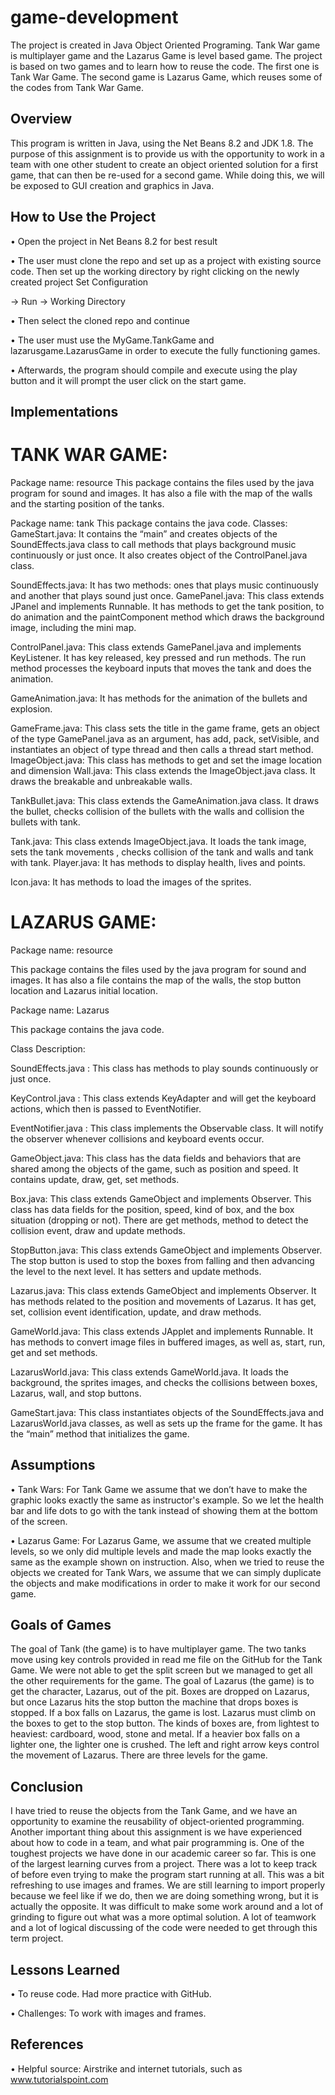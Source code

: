 # game-development
The project is created in Java Object Oriented Programing. Tank War game is multiplayer game and the Lazarus Game is level based game. The project is based on two games and to learn how to reuse the code. The first one is Tank War Game. The second game is Lazarus Game, which reuses some of the codes from Tank War Game.

## Overview
This program is written in Java, using the Net Beans 8.2 and JDK 1.8. The purpose of this assignment is to provide us with the opportunity to work in a team with one other student to create an object oriented solution for a first game, that can then be re-used for a second game. While doing this, we will be exposed to GUI creation and graphics in Java.

## How to Use the Project
• Open the project in Net Beans 8.2 for best result

• The user must clone the repo and set up as a project with existing source code. Then set up the working directory by right clicking on the newly created project Set Configuration

-> Run -> Working Directory

• Then select the cloned repo and continue

• The user must use the MyGame.TankGame and lazarusgame.LazarusGame in order to execute the fully functioning games.

• Afterwards, the program should compile and execute using
the play button and it will prompt the user click on the start game.

## Implementations


 # TANK WAR GAME:

Package name: resource
This package contains the files used by the java program for sound and images. It has also a file with the map of the walls and the starting position of the tanks. 

Package name: tank
This package contains the java code.
Classes:
GameStart.java:  It contains the “main” and creates objects of the SoundEffects.java class to call methods that plays background music continuously or just once. It also creates object of the ControlPanel.java class.

SoundEffects.java: It has two methods: ones that plays music continuously and another that plays sound just once.
GamePanel.java:  This class extends JPanel and implements Runnable. It has methods to get the tank position, to do animation and the paintComponent method which draws the background image, including the mini map. 

ControlPanel.java:  This class extends GamePanel.java and implements KeyListener. It has key released, key pressed and run methods. The run method processes the keyboard inputs that moves the tank and does the animation. 

GameAnimation.java: It has methods for the animation of the bullets and explosion. 

GameFrame.java: This class sets the title in the game frame,  gets an object of the type GamePanel.java as an argument, has add, pack, setVisible, and  instantiates an object of type thread  and then calls a thread start method. 
ImageObject.java: This class has methods to get and set the image location and dimension
Wall.java: This class extends the ImageObject.java class. It draws the breakable and unbreakable walls. 

TankBullet.java: This class extends the GameAnimation.java class. It draws the bullet, checks collision of the bullets with the walls and collision the bullets with tank. 

Tank.java:  This class extends ImageObject.java. It loads the tank image, sets the tank movements , checks collision of the tank and walls and tank with tank. 
Player.java:  It has methods to display health, lives and points. 

Icon.java: It has methods to load the images of the sprites. 

 # LAZARUS GAME:

Package name: resource

This package contains the files used by the java program for sound and images. It has also a file contains the map of the walls, the stop button location and Lazarus initial location. 

Package name:  Lazarus

This package contains the java code.

Class Description:

SoundEffects.java : This class has methods to play sounds continuously or just once.

KeyControl.java : This class extends KeyAdapter and will get the keyboard actions, which then is passed to EventNotifier.

EventNotifier.java : This class implements the Observable class. It will notify the observer whenever collisions and keyboard events occur.

GameObject.java: This class has the data fields and behaviors that are shared among the objects of the game, such as position and speed. It contains update, draw, get, set methods.

Box.java: This class extends GameObject and implements Observer. This class has data fields for the position, speed, kind of box, and the box situation (dropping or not). There are get methods, method to detect the collision event, draw and update methods. 

StopButton.java: This class extends GameObject and implements Observer. The stop button is used to stop the boxes from falling and then advancing the level to the next level. It has setters and update methods.

Lazarus.java:  This class extends GameObject and implements Observer. It has methods related to the position and movements of Lazarus. It has get, set, collision event identification, update, and draw methods.

GameWorld.java: This class extends JApplet and implements Runnable. It has methods to convert image files in buffered images, as well as, start, run, get and set methods. 

LazarusWorld.java: This class extends GameWorld.java. It loads the  background, the sprites images, and checks the collisions between boxes, Lazarus, wall, and stop buttons.

GameStart.java: This class instantiates objects of the SoundEffects.java and LazarusWorld.java classes, as well as sets up the frame for the game. It has the “main” method that initializes the game.


## Assumptions
• Tank Wars: For Tank Game we assume that we don’t have to make the graphic looks exactly the same as instructor's example. So we let the health bar and life dots to go with the tank instead of showing them at the bottom of the screen.

• Lazarus Game: For Lazarus Game, we assume that we created multiple levels, so we only did multiple levels and made the map looks exactly the same as the example shown on instruction. Also, when we tried to reuse the objects we created for Tank Wars, we assume that we can simply duplicate the objects and make modifications in order to make it work for our second game.

## Goals of Games
The goal of Tank (the game) is to have multiplayer game. The two tanks move using key controls provided in read me file on the GitHub for the Tank Game. We were not able to get the split screen but we managed to get all the other requirements for the game.
The goal of Lazarus (the game) is to get the character, Lazarus, out of the pit. Boxes are dropped on Lazarus, but once Lazarus hits the stop button the machine that drops boxes is stopped. If a box falls on Lazarus, the game is lost. Lazarus must climb on the boxes to get to the stop button. The kinds of boxes are, from lightest to heaviest: cardboard, wood, stone and metal. If a heavier box falls on a lighter one, the lighter one is crushed. The left and right arrow keys control the movement of Lazarus. There are three levels for the game.

## Conclusion
I have tried to reuse the objects from the Tank Game, and we have an opportunity to examine the reusability of object-oriented programming. Another important thing about this assignment is we have experienced about how to code in a team, and what pair programming is.
One of the toughest projects we have done in our academic career so far.
This is one of the largest learning curves from a project. There was a lot to keep track of before even trying to make the program start running at all.
This was a bit refreshing to use images and frames.
We are still learning to import properly because we feel like if we do, then we are doing something wrong, but it is actually the opposite.
It was difficult to make some work around and a lot of grinding to figure out what was a more optimal solution.
A lot of teamwork and a lot of logical discussing of the code were needed to get through this term project.

## Lessons Learned
• To reuse code. Had more practice with GitHub. 

• Challenges: To work with images and frames.

## References
• Helpful source: Airstrike and internet tutorials, such as www.tutorialspoint.com
